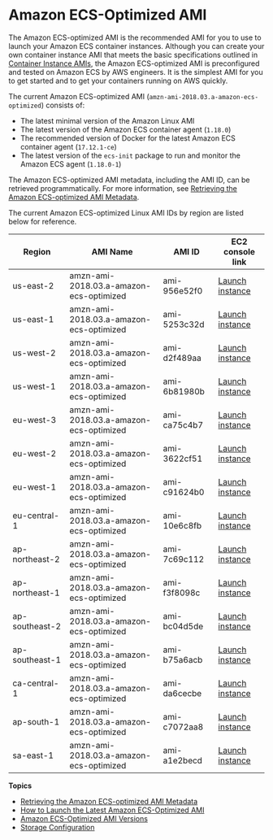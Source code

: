 # Amazon ECS\-Optimized AMI<a name="ecs-optimized_AMI"></a>

The Amazon ECS\-optimized AMI is the recommended AMI for you to use to launch your Amazon ECS container instances\. Although you can create your own container instance AMI that meets the basic specifications outlined in [Container Instance AMIs](container_instance_AMIs.md), the Amazon ECS\-optimized AMI is preconfigured and tested on Amazon ECS by AWS engineers\. It is the simplest AMI for you to get started and to get your containers running on AWS quickly\.

The current Amazon ECS\-optimized AMI \(`amzn-ami-2018.03.a-amazon-ecs-optimized`\) consists of:
+ The latest minimal version of the Amazon Linux AMI
+ The latest version of the Amazon ECS container agent \(`1.18.0`\)
+ The recommended version of Docker for the latest Amazon ECS container agent \(`17.12.1-ce`\)
+ The latest version of the `ecs-init` package to run and monitor the Amazon ECS agent \(`1.18.0-1`\)

The Amazon ECS\-optimized AMI metadata, including the AMI ID, can be retrieved programmatically\. For more information, see [Retrieving the Amazon ECS\-optimized AMI Metadata](retrieve-ecs-optimized_AMI.md)\.

The current Amazon ECS\-optimized Linux AMI IDs by region are listed below for reference\.


| Region | AMI Name | AMI ID | EC2 console link | 
| --- | --- | --- | --- | 
| us\-east\-2 | amzn\-ami\-2018\.03\.a\-amazon\-ecs\-optimized | ami\-956e52f0 | [Launch instance](https://console.aws.amazon.com/ec2/v2/home?region=us-east-2#LaunchInstanceWizard:ami=ami-956e52f0) | 
| us\-east\-1 | amzn\-ami\-2018\.03\.a\-amazon\-ecs\-optimized | ami\-5253c32d | [Launch instance](https://console.aws.amazon.com/ec2/v2/home?region=us-east-1#LaunchInstanceWizard:ami=ami-5253c32d) | 
| us\-west\-2 | amzn\-ami\-2018\.03\.a\-amazon\-ecs\-optimized | ami\-d2f489aa | [Launch instance](https://console.aws.amazon.com/ec2/v2/home?region=us-west-2#LaunchInstanceWizard:ami=ami-d2f489aa) | 
| us\-west\-1 | amzn\-ami\-2018\.03\.a\-amazon\-ecs\-optimized | ami\-6b81980b | [Launch instance](https://console.aws.amazon.com/ec2/v2/home?region=us-west-1#LaunchInstanceWizard:ami=ami-6b81980b) | 
| eu\-west\-3 | amzn\-ami\-2018\.03\.a\-amazon\-ecs\-optimized | ami\-ca75c4b7 | [Launch instance](https://console.aws.amazon.com/ec2/v2/home?region=eu-west-3#LaunchInstanceWizard:ami=ami-ca75c4b7) | 
| eu\-west\-2 | amzn\-ami\-2018\.03\.a\-amazon\-ecs\-optimized | ami\-3622cf51 | [Launch instance](https://console.aws.amazon.com/ec2/v2/home?region=eu-west-2#LaunchInstanceWizard:ami=ami-3622cf51) | 
| eu\-west\-1 | amzn\-ami\-2018\.03\.a\-amazon\-ecs\-optimized | ami\-c91624b0 | [Launch instance](https://console.aws.amazon.com/ec2/v2/home?region=eu-west-1#LaunchInstanceWizard:ami=ami-c91624b0) | 
| eu\-central\-1 | amzn\-ami\-2018\.03\.a\-amazon\-ecs\-optimized | ami\-10e6c8fb | [Launch instance](https://console.aws.amazon.com/ec2/v2/home?region=eu-central-1#LaunchInstanceWizard:ami=ami-10e6c8fb) | 
| ap\-northeast\-2 | amzn\-ami\-2018\.03\.a\-amazon\-ecs\-optimized | ami\-7c69c112 | [Launch instance](https://console.aws.amazon.com/ec2/v2/home?region=ap-northeast-2#LaunchInstanceWizard:ami=ami-7c69c112) | 
| ap\-northeast\-1 | amzn\-ami\-2018\.03\.a\-amazon\-ecs\-optimized | ami\-f3f8098c | [Launch instance](https://console.aws.amazon.com/ec2/v2/home?region=ap-northeast-1#LaunchInstanceWizard:ami=ami-f3f8098c) | 
| ap\-southeast\-2 | amzn\-ami\-2018\.03\.a\-amazon\-ecs\-optimized | ami\-bc04d5de | [Launch instance](https://console.aws.amazon.com/ec2/v2/home?region=ap-southeast-2#LaunchInstanceWizard:ami=ami-bc04d5de) | 
| ap\-southeast\-1 | amzn\-ami\-2018\.03\.a\-amazon\-ecs\-optimized | ami\-b75a6acb | [Launch instance](https://console.aws.amazon.com/ec2/v2/home?region=ap-southeast-1#LaunchInstanceWizard:ami=ami-b75a6acb) | 
| ca\-central\-1 | amzn\-ami\-2018\.03\.a\-amazon\-ecs\-optimized | ami\-da6cecbe | [Launch instance](https://console.aws.amazon.com/ec2/v2/home?region=ca-central-1#LaunchInstanceWizard:ami=ami-da6cecbe) | 
| ap\-south\-1 | amzn\-ami\-2018\.03\.a\-amazon\-ecs\-optimized | ami\-c7072aa8 | [Launch instance](https://console.aws.amazon.com/ec2/v2/home?region=ap-south-1#LaunchInstanceWizard:ami=ami-c7072aa8) | 
| sa\-east\-1 | amzn\-ami\-2018\.03\.a\-amazon\-ecs\-optimized | ami\-a1e2becd | [Launch instance](https://console.aws.amazon.com/ec2/v2/home?region=sa-east-1#LaunchInstanceWizard:ami=ami-a1e2becd) | 

**Topics**
+ [Retrieving the Amazon ECS\-optimized AMI Metadata](retrieve-ecs-optimized_AMI.md)
+ [How to Launch the Latest Amazon ECS\-Optimized AMI](ecs-optimized_AMI_launch_latest.md)
+ [Amazon ECS\-Optimized AMI Versions](ecs-ami-versions.md)
+ [Storage Configuration](ecs-ami-storage-config.md)